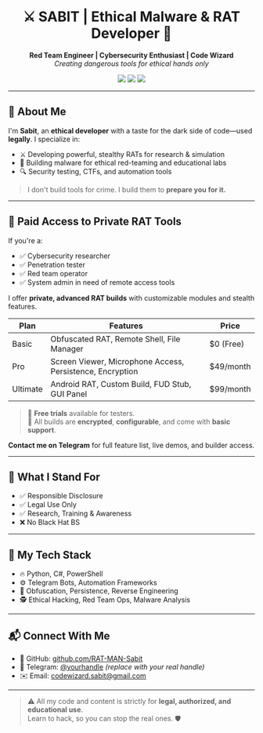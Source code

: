 <h1 align="center">⚔️ SABIT | Ethical Malware & RAT Developer 🧠</h1>
<p align="center">
  <b>Red Team Engineer | Cybersecurity Enthusiast | Code Wizard</b><br>
  <i>Creating dangerous tools for ethical hands only</i>
</p>

<p align="center">
  <img src="https://img.shields.io/badge/focus-red--team-black?style=flat-square"/>
  <img src="https://img.shields.io/badge/skills-RAT%2FMalware%20Dev-blueviolet?style=flat-square"/>
  <img src="https://img.shields.io/badge/status-active-brightgreen?style=flat-square"/>
</p>

---

## 🧬 About Me

I'm **Sabit**, an **ethical developer** with a taste for the dark side of code—used **legally**. I specialize in:

- ⚔️ Developing powerful, stealthy RATs for research & simulation  
- 🧠 Building malware for ethical red-teaming and educational labs  
- 🔍 Security testing, CTFs, and automation tools  

> I don't build tools for crime. I build them to **prepare you for it.**

---

## 💸 Paid Access to Private RAT Tools

If you're a:

- ✅ Cybersecurity researcher  
- ✅ Penetration tester  
- ✅ Red team operator  
- ✅ System admin in need of remote access tools  

I offer **private, advanced RAT builds** with customizable modules and stealth features.

| Plan        | Features                                                  | Price     |
|-------------|-----------------------------------------------------------|-----------|
| Basic       | Obfuscated RAT, Remote Shell, File Manager                | $0 (Free) |
| Pro         | Screen Viewer, Microphone Access, Persistence, Encryption | $49/month |
| Ultimate    | Android RAT, Custom Build, FUD Stub, GUI Panel            | $99/month |

> 🎁 **Free trials** available for testers.  
> 🔑 All builds are **encrypted**, **configurable**, and come with **basic support**.

**Contact me on Telegram** for full feature list, live demos, and builder access.

---

## 📌 What I Stand For

- ✅ Responsible Disclosure  
- ✅ Legal Use Only  
- ✅ Research, Training & Awareness  
- ❌ No Black Hat BS

---

## 🧠 My Tech Stack

- 🔥 Python, C#, PowerShell  
- ⚙️ Telegram Bots, Automation Frameworks  
- 🧬 Obfuscation, Persistence, Reverse Engineering  
- 🕵️ Ethical Hacking, Red Team Ops, Malware Analysis  

---

## 📬 Connect With Me

- 🧠 GitHub: [github.com/RAT-MAN-Sabit](https://github.com/RAT-MAN-Sabit)  
- 💬 Telegram: [@yourhandle](https://t.me/yourhandle) *(replace with your real handle)*  
- ✉️ Email: codewizard.sabit@gmail.com  

---

> ⚠️ All my code and content is strictly for **legal, authorized, and educational use**.  
> Learn to hack, so you can stop the real ones. 🛡️

